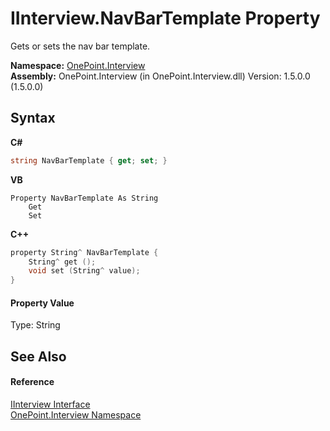 # IInterview.NavBarTemplate Property 
 

Gets or sets the nav bar template.

**Namespace:**&nbsp;<a href="N_OnePoint_Interview">OnePoint.Interview</a><br />**Assembly:**&nbsp;OnePoint.Interview (in OnePoint.Interview.dll) Version: 1.5.0.0 (1.5.0.0)

## Syntax

**C#**<br />
``` C#
string NavBarTemplate { get; set; }
```

**VB**<br />
``` VB
Property NavBarTemplate As String
	Get
	Set
```

**C++**<br />
``` C++
property String^ NavBarTemplate {
	String^ get ();
	void set (String^ value);
}
```


#### Property Value
Type: String

## See Also


#### Reference
<a href="T_OnePoint_Interview_IInterview">IInterview Interface</a><br /><a href="N_OnePoint_Interview">OnePoint.Interview Namespace</a><br />